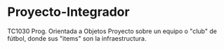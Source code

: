# Proyecto-Integrador
TC1030 Prog. Orientada a Objetos
Proyecto sobre un equipo o "club" de fútbol, donde sus "items" son la infraestructura.
